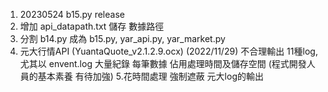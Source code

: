1. 20230524   b15.py release
2. 增加 api_datapath.txt 儲存 數據路徑
3. 分割 b14.py  成為   b15.py,  yar_api.py,  yar_market.py
4. 元大行情API (YuantaQuote_v2.1.2.9.ocx) (2022/11/29) 不合理輸出 11種log, 尤其以 envent.log 大量紀錄 每筆數據 佔用處理時間及儲存空間 (程式開發人員的基本素養 有待加強)
5.花時間處理 強制遮蔽 元大log的輸出
